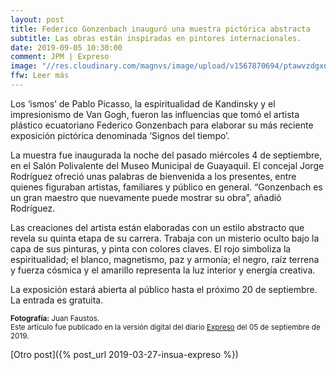 ```yaml
---
layout: post
title: Federico Gonzenbach inauguró una muestra pictórica abstracta
subtitle: Las obras están inspiradas en pintores internacionales.
date: 2019-09-05 10:30:00
comment: JPM | Expreso
image: "//res.cloudinary.com/magnvs/image/upload/v1567870694/ptawvzdgxn5c1lfijndx.jpg"
ffw: Leer más
---
```

Los ‘ismos’ de Pablo Picasso, la espiritualidad de Kandinsky y el impresionismo de Van Gogh, fueron las influencias que tomó el artista plástico ecuatoriano Federico Gonzenbach para elaborar su más reciente exposición pictórica denominada ‘Signos del tiempo’.

La muestra fue inaugurada la noche del pasado miércoles 4 de septiembre, en el Salón Polivalente del Museo Municipal de Guayaquil. El concejal Jorge Rodríguez ofreció unas palabras de bienvenida a los presentes, entre quienes figuraban artistas, familiares y público en general. “Gonzenbach es un gran maestro que nuevamente puede mostrar su obra”, añadió Rodríguez.

Las creaciones del artista están elaboradas con un estilo abstracto que revela su quinta etapa de su carrera. Trabaja con un misterio oculto bajo la capa de sus pinturas, y pinta con colores claves. El rojo simboliza la espiritualidad; el blanco, magnetismo, paz y armonía; el negro, raíz terrena y fuerza cósmica y el amarillo representa la luz interior y energía creativa.

La exposición estará abierta al público hasta el próximo 20 de septiembre. La entrada es gratuita.

<small><strong>Fotografía:</strong> Juan Faustos. <br />Este artículo fue publicado en la versión digital del diario [Expreso](//www.expreso.ec/vivir/federico-gonzenbach-exposicion-pictorica-abstracta-GH3108484) del 05 de septiembre de 2019.</small>

[Otro post]({% post_url 2019-03-27-insua-expreso %})
